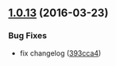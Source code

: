 <a name="1.0.13"></a>
## [1.0.13](https://git.softwaregroup-bg.com/ut5/ut-tools/compare/v1.0.12...v1.0.13) (2016-03-23)


### Bug Fixes

* fix changelog ([393cca4](https://git.softwaregroup-bg.com/ut5/ut-tools/commit/393cca4))



